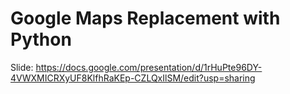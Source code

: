 # Google Maps Replacement with Python

Slide: https://docs.google.com/presentation/d/1rHuPte96DY-4VWXMICRXyUF8KlfhRaKEp-CZLQxIlSM/edit?usp=sharing
